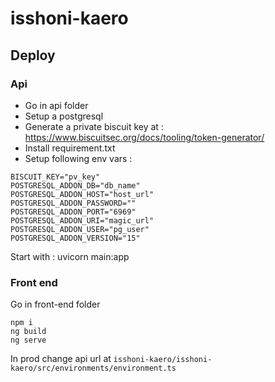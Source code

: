# isshoni-kaero 

## Deploy

### Api

- Go in api folder
- Setup a postgresql
- Generate a private biscuit key at : https://www.biscuitsec.org/docs/tooling/token-generator/
- Install requirement.txt
- Setup following env vars :
```
BISCUIT_KEY="pv_key"
POSTGRESQL_ADDON_DB="db_name"
POSTGRESQL_ADDON_HOST="host_url"
POSTGRESQL_ADDON_PASSWORD=""
POSTGRESQL_ADDON_PORT="6969"
POSTGRESQL_ADDON_URI="magic_url"
POSTGRESQL_ADDON_USER="pg_user"
POSTGRESQL_ADDON_VERSION="15"
```
Start with : uvicorn main:app

### Front end

Go in front-end folder
```
npm i
ng build
ng serve
```

In prod change api url at ```isshoni-kaero/isshoni-kaero/src/environments/environment.ts```

